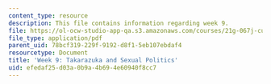 ```yaml
---
content_type: resource
description: This file contains information regarding week 9.
file: https://ol-ocw-studio-app-qa.s3.amazonaws.com/courses/21g-067j-cultural-performances-of-asia-fall-2005/efedaf25d03a0b9a4b694e60940f8cc7_MIT21G_067JF05_dis_qs9.pdf
file_type: application/pdf
parent_uid: 78bcf319-229f-9192-d8f1-5eb107ebdaf4
resourcetype: Document
title: 'Week 9: Takarazuka and Sexual Politics'
uid: efedaf25-d03a-0b9a-4b69-4e60940f8cc7
---
```

